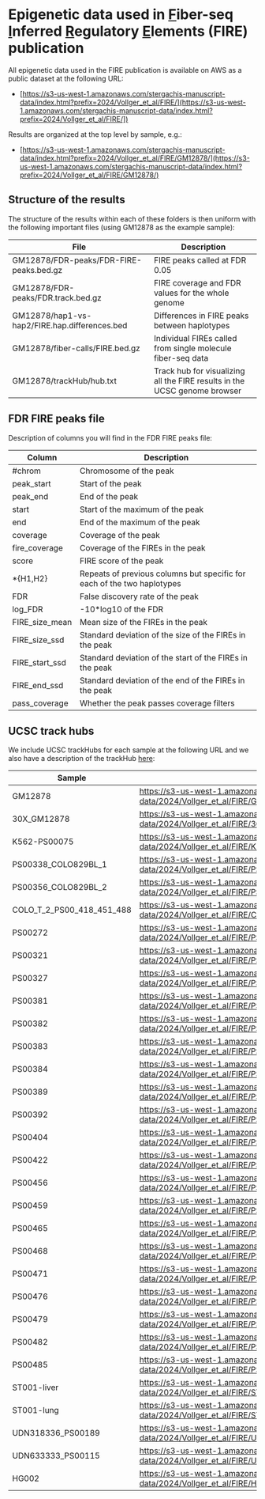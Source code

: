 # Epigenetic data used in <ins>F</ins>iber-seq <ins>I</ins>nferred <ins>R</ins>egulatory <ins>E</ins>lements (FIRE) publication

All epigenetic data used in the FIRE publication is available on AWS as a public dataset at the following URL:

- [https://s3-us-west-1.amazonaws.com/stergachis-manuscript-data/index.html?prefix=2024/Vollger_et_al/FIRE/](https://s3-us-west-1.amazonaws.com/stergachis-manuscript-data/index.html?prefix=2024/Vollger_et_al/FIRE/])

Results are organized at the top level by sample, e.g.:

- [https://s3-us-west-1.amazonaws.com/stergachis-manuscript-data/index.html?prefix=2024/Vollger_et_al/FIRE/GM12878/](https://s3-us-west-1.amazonaws.com/stergachis-manuscript-data/index.html?prefix=2024/Vollger_et_al/FIRE/GM12878/)

## Structure of the results

The structure of the results within each of these folders is then uniform with the following important files (using GM12878 as the example sample):

| File                                          | Description                                                               |
| --------------------------------------------- | ------------------------------------------------------------------------- |
| GM12878/FDR-peaks/FDR-FIRE-peaks.bed.gz       | FIRE peaks called at FDR 0.05                                             |
| GM12878/FDR-peaks/FDR.track.bed.gz            | FIRE coverage and FDR values for the whole genome                         |
| GM12878/hap1-vs-hap2/FIRE.hap.differences.bed | Differences in FIRE peaks between haplotypes                              |
| GM12878/fiber-calls/FIRE.bed.gz               | Individual FIREs called from single molecule fiber-seq data               |
| GM12878/trackHub/hub.txt                      | Track hub for visualizing all the FIRE results in the UCSC genome browser |

## FDR FIRE peaks file

Description of columns you will find in the FDR FIRE peaks file:

| Column         | Description                                                             |
| -------------- | ----------------------------------------------------------------------- |
| #chrom         | Chromosome of the peak                                                  |
| peak_start     | Start of the peak                                                       |
| peak_end       | End of the peak                                                         |
| start          | Start of the maximum of the peak                                        |
| end            | End of the maximum of the peak                                          |
| coverage       | Coverage of the peak                                                    |
| fire_coverage  | Coverage of the FIREs in the peak                                       |
| score          | FIRE score of the peak                                                  |
| \*{H1,H2}      | Repeats of previous columns but specific for each of the two haplotypes |
| FDR            | False discovery rate of the peak                                        |
| log_FDR        | -10\*log10 of the FDR                                                   |
| FIRE_size_mean | Mean size of the FIREs in the peak                                      |
| FIRE_size_ssd  | Standard deviation of the size of the FIREs in the peak                 |
| FIRE_start_ssd | Standard deviation of the start of the FIREs in the peak                |
| FIRE_end_ssd   | Standard deviation of the end of the FIREs in the peak                  |
| pass_coverage  | Whether the peak passes coverage filters                                |

## UCSC track hubs

We include UCSC trackHubs for each sample at the following URL and we also have a description of the trackHub [here](https://raw.githubusercontent.com/fiberseq/FIRE/refs/heads/main/workflow/templates/fire-description.html):

| Sample                    | Track hub URL                                                                                                                    |
| ------------------------- | -------------------------------------------------------------------------------------------------------------------------------- |
| GM12878                   | https://s3-us-west-1.amazonaws.com/stergachis-manuscript-data/2024/Vollger_et_al/FIRE/GM12878/trackHub/hub.txt                   |
| 30X_GM12878               | https://s3-us-west-1.amazonaws.com/stergachis-manuscript-data/2024/Vollger_et_al/FIRE/30X_GM12878/trackHub/hub.txt               |
| K562-PS00075              | https://s3-us-west-1.amazonaws.com/stergachis-manuscript-data/2024/Vollger_et_al/FIRE/K562-PS00075/trackHub/hub.txt              |
| PS00338_COLO829BL_1       | https://s3-us-west-1.amazonaws.com/stergachis-manuscript-data/2024/Vollger_et_al/FIRE/PS00338_COLO829BL_1/trackHub/hub.txt       |
| PS00356_COLO829BL_2       | https://s3-us-west-1.amazonaws.com/stergachis-manuscript-data/2024/Vollger_et_al/FIRE/PS00356_COLO829BL_2/trackHub/hub.txt       |
| COLO_T_2_PS00_418_451_488 | https://s3-us-west-1.amazonaws.com/stergachis-manuscript-data/2024/Vollger_et_al/FIRE/COLO_T_2_PS00_418_451_488/trackHub/hub.txt |
| PS00272                   | https://s3-us-west-1.amazonaws.com/stergachis-manuscript-data/2024/Vollger_et_al/FIRE/PS00272/trackHub/hub.txt                   |
| PS00321                   | https://s3-us-west-1.amazonaws.com/stergachis-manuscript-data/2024/Vollger_et_al/FIRE/PS00321/trackHub/hub.txt                   |
| PS00327                   | https://s3-us-west-1.amazonaws.com/stergachis-manuscript-data/2024/Vollger_et_al/FIRE/PS00327/trackHub/hub.txt                   |
| PS00381                   | https://s3-us-west-1.amazonaws.com/stergachis-manuscript-data/2024/Vollger_et_al/FIRE/PS00381/trackHub/hub.txt                   |
| PS00382                   | https://s3-us-west-1.amazonaws.com/stergachis-manuscript-data/2024/Vollger_et_al/FIRE/PS00382/trackHub/hub.txt                   |
| PS00383                   | https://s3-us-west-1.amazonaws.com/stergachis-manuscript-data/2024/Vollger_et_al/FIRE/PS00383/trackHub/hub.txt                   |
| PS00384                   | https://s3-us-west-1.amazonaws.com/stergachis-manuscript-data/2024/Vollger_et_al/FIRE/PS00384/trackHub/hub.txt                   |
| PS00389                   | https://s3-us-west-1.amazonaws.com/stergachis-manuscript-data/2024/Vollger_et_al/FIRE/PS00389/trackHub/hub.txt                   |
| PS00392                   | https://s3-us-west-1.amazonaws.com/stergachis-manuscript-data/2024/Vollger_et_al/FIRE/PS00392/trackHub/hub.txt                   |
| PS00404                   | https://s3-us-west-1.amazonaws.com/stergachis-manuscript-data/2024/Vollger_et_al/FIRE/PS00404/trackHub/hub.txt                   |
| PS00422                   | https://s3-us-west-1.amazonaws.com/stergachis-manuscript-data/2024/Vollger_et_al/FIRE/PS00422/trackHub/hub.txt                   |
| PS00456                   | https://s3-us-west-1.amazonaws.com/stergachis-manuscript-data/2024/Vollger_et_al/FIRE/PS00456/trackHub/hub.txt                   |
| PS00459                   | https://s3-us-west-1.amazonaws.com/stergachis-manuscript-data/2024/Vollger_et_al/FIRE/PS00459/trackHub/hub.txt                   |
| PS00465                   | https://s3-us-west-1.amazonaws.com/stergachis-manuscript-data/2024/Vollger_et_al/FIRE/PS00465/trackHub/hub.txt                   |
| PS00468                   | https://s3-us-west-1.amazonaws.com/stergachis-manuscript-data/2024/Vollger_et_al/FIRE/PS00468/trackHub/hub.txt                   |
| PS00471                   | https://s3-us-west-1.amazonaws.com/stergachis-manuscript-data/2024/Vollger_et_al/FIRE/PS00471/trackHub/hub.txt                   |
| PS00476                   | https://s3-us-west-1.amazonaws.com/stergachis-manuscript-data/2024/Vollger_et_al/FIRE/PS00476/trackHub/hub.txt                   |
| PS00479                   | https://s3-us-west-1.amazonaws.com/stergachis-manuscript-data/2024/Vollger_et_al/FIRE/PS00479/trackHub/hub.txt                   |
| PS00482                   | https://s3-us-west-1.amazonaws.com/stergachis-manuscript-data/2024/Vollger_et_al/FIRE/PS00482/trackHub/hub.txt                   |
| PS00485                   | https://s3-us-west-1.amazonaws.com/stergachis-manuscript-data/2024/Vollger_et_al/FIRE/PS00485/trackHub/hub.txt                   |
| ST001-liver               | https://s3-us-west-1.amazonaws.com/stergachis-manuscript-data/2024/Vollger_et_al/FIRE/ST001-liver/trackHub/hub.txt               |
| ST001-lung                | https://s3-us-west-1.amazonaws.com/stergachis-manuscript-data/2024/Vollger_et_al/FIRE/ST001-lung/trackHub/hub.txt                |
| UDN318336_PS00189         | https://s3-us-west-1.amazonaws.com/stergachis-manuscript-data/2024/Vollger_et_al/FIRE/UDN318336_PS00189/trackHub/hub.txt         |
| UDN633333_PS00115         | https://s3-us-west-1.amazonaws.com/stergachis-manuscript-data/2024/Vollger_et_al/FIRE/UDN633333_PS00115/trackHub/hub.txt         |
| HG002                     | https://s3-us-west-1.amazonaws.com/stergachis-manuscript-data/2024/Vollger_et_al/FIRE/HG002/trackHub/hub.txt                     |

